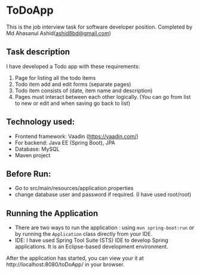 # ToDoApp

This is the job interview task for software developer position. Completed by Md Ahasanul Ashid(ashid8bd@gmail.com)


## Task description
I have developed a Todo app with these requirements:
1. Page for listing all the todo items
2. Todo item add and edit forms (separate pages)
3. Todo item consists of (date, item name and description)
4. Pages must interact between each other logically. (You can go from list to new or edit and when saving go back to list)



## Technology used:
* Frontend framework: Vaadin (https://vaadin.com/)
* For backend: Java EE (Spring Boot), JPA
* Database: MySQL
* Maven project

## Before Run:
* Go to src/main/resources/application.properties
* change database user and password if required. (I have used root/root)

## Running the Application
* There are two ways to run the application :  using `mvn spring-boot:run` or by running the `Application` class directly from your IDE.
* IDE: I have used Spring Tool Suite (STS) IDE to develop Spring applications. It is an Eclipse-based development environment. 


After the application has started, you can view your it at http://localhost:8080/toDoApp/ in your browser.
